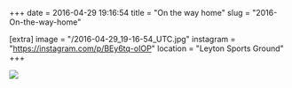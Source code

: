 +++
date = 2016-04-29 19:16:54
title = "On the way home"
slug = "2016-On-the-way-home"

[extra]
image = "/2016-04-29_19-16-54_UTC.jpg"
instagram = "https://instagram.com/p/BEy6tq-oIOP"
location = "Leyton Sports Ground"
+++

<img src="/2016-04-29_19-16-54_UTC.jpg" />
